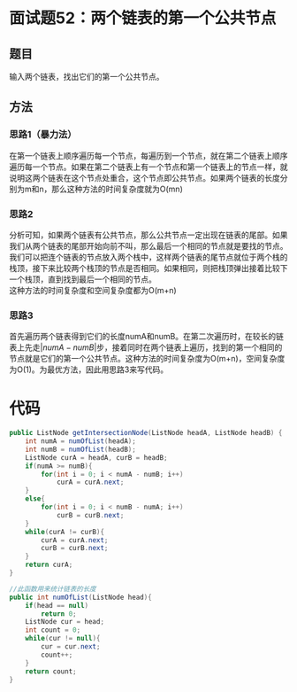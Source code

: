 # 面试题52：两个链表的第一个公共节点

## 题目
输入两个链表，找出它们的第一个公共节点。

## 方法
### 思路1（暴力法）
在第一个链表上顺序遍历每一个节点，每遍历到一个节点，就在第二个链表上顺序遍历每一个节点。如果在第二个链表上有一个节点和第一个链表上的节点一样，就说明这两个链表在这个节点处重合，这个节点即公共节点。如果两个链表的长度分别为m和n，那么这种方法的时间复杂度就为O(mn)

### 思路2
分析可知，如果两个链表有公共节点，那么公共节点一定出现在链表的尾部。如果我们从两个链表的尾部开始向前不叫，那么最后一个相同的节点就是要找的节点。  
我们可以把连个链表的节点放入两个栈中，这样两个链表的尾节点就位于两个栈的栈顶，接下来比较两个栈顶的节点是否相同。如果相同，则把栈顶弹出接着比较下一个栈顶，直到找到最后一个相同的节点。  
这种方法的时间复杂度和空间复杂度都为O(m+n)

### 思路3
首先遍历两个链表得到它们的长度numA和numB。在第二次遍历时，在较长的链表上先走$|numA-numB|$步，接着同时在两个链表上遍历，找到的第一个相同的节点就是它们的第一个公共节点。这种方法的时间复杂度为O(m+n)，空间复杂度为O(1)。为最优方法，因此用思路3来写代码。

# 代码
```java
public ListNode getIntersectionNode(ListNode headA, ListNode headB) {
    int numA = numOfList(headA);
    int numB = numOfList(headB);
    ListNode curA = headA, curB = headB;
    if(numA >= numB){
        for(int i = 0; i < numA - numB; i++)
            curA = curA.next;
    }
    else{
        for(int i = 0; i < numB - numA; i++)
            curB = curB.next;
    }
    while(curA != curB){
        curA = curA.next;
        curB = curB.next;
    }
    return curA;
}

//此函数用来统计链表的长度
public int numOfList(ListNode head){
    if(head == null)
        return 0;
    ListNode cur = head;
    int count = 0;
    while(cur != null){
        cur = cur.next;
        count++;
    }
    return count;
}
```

